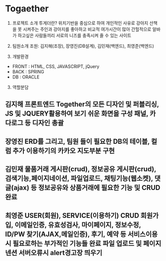 # Togaether

1. 프로젝트 소개
투게더란?
위치기반을 중심으로 하여 개인적인 사유로 강아지 산책을 못 시켜주는 주인과
강아지를 좋아하고 비교적 여가시간이 많아 간헐적으로 알바가 하고싶은 사람들끼리 
서로의 니즈를 충족시켜 줄 수 있는 사이트

1. 팀원소개
조원: 김지해(조장), 장영진(DB설계), 김민재(백엔드), 최영준(백엔드)

2. 개발환경
* FRONT : HTML, CSS, JAVASCRIPT, jQuery
* BACK  : SPRING
* DB    : ORACLE

3. 역할분담
   
김지해
프론트엔드 
Together의 모든 디자인 및 퍼블리싱, 
JS 및 JQUERY활용하여 보기 쉬운 화면을 구성
패널, 카다로그 등 디자인 총괄 
-----------------------------------------------------------------------------------------------------------
장영진
ERD를 그리고, 팀원 들이 필요한 DB의 테이블, 컬럼 추가 
이용하기의 카카오 지도부분 구현
-----------------------------------------------------------------------------------------------------------
김민재
물품거래 게시판(crud), 
정보공유 게시판(crud), 
검색기능,페이지네이션,
파일업로드,
채팅기능(웹소켓),
댓글(ajax)
등 정보공유와 상품거래에 필요한 기능 및 CRUD 완료
-----------------------------------------------------------------------------------------------------------
최영준
USER(회원), SERVICE(이용하기) CRUD 
회원가입, 이메일인증, 유효성검사, 마이페이지, 정보수정, ID/PW 찾기(AJAX,메일인증),
후기, 예약 등 서비스이용시 필요로하는 부가적인 기능들 완료
파일 업로드 및 페이지넨션
서버오류시 alert경고장 띄우기
-----------------------------------------------------------------------------------------------------------
 
